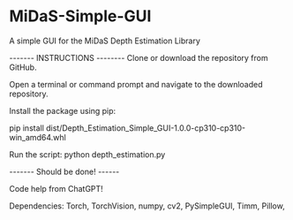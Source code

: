 # MiDaS-Simple-GUI
A simple GUI for the MiDaS Depth Estimation Library




------- INSTRUCTIONS --------
Clone or download the repository from GitHub.

Open a terminal or command prompt and navigate to the downloaded repository.

Install the package using pip:

pip install dist/Depth_Estimation_Simple_GUI-1.0.0-cp310-cp310-win_amd64.whl

Run the script:
python depth_estimation.py


------- Should be done! ------

Code help from ChatGPT!

Dependencies:
Torch,
TorchVision,
numpy,
cv2,
PySimpleGUI,
Timm,
Pillow,

